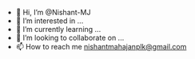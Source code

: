 - 👋 Hi, I’m @Nishant-MJ
- 👀 I’m interested in ...
- 🌱 I’m currently learning ...
- 💞️ I’m looking to collaborate on ...
- 📫 How to reach me nishantmahajanplk@gmail.com

<!---
Nishant-MJ/Nishant-MJ is a ✨ special ✨ repository because its `README.md` (this file) appears on your GitHub profile.
You can click the Preview link to take a look at your changes.
--->
